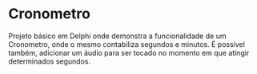 # Cronometro
Projeto básico em Delphi onde demonstra a funcionalidade de um Cronometro, onde o mesmo contabiliza segundos e minutos. É possível também, adicionar um áudio para ser tocado no momento em que atingir determinados segundos.
